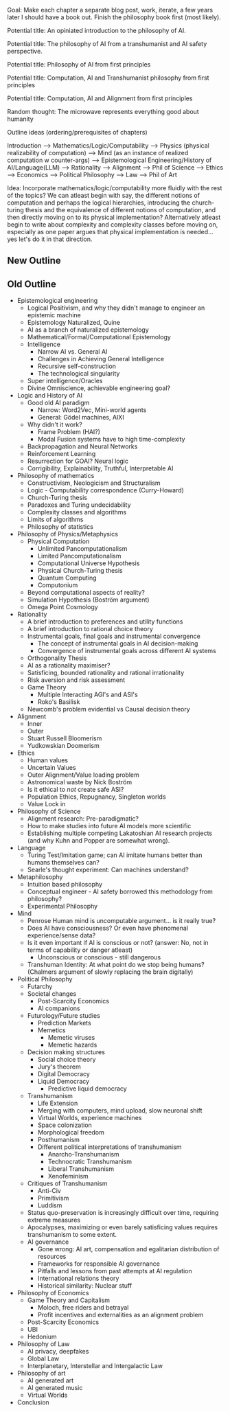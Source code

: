 Goal: Make each chapter a separate blog post, work, iterate, a few years later I should have a book out. Finish the philosophy book first (most likely). 

Potential title: An opiniated introduction to the philosophy of AI.

Potential title: The philosophy of AI from a transhumanist and AI safety perspective.

Potential title: Philosophy of AI from first principles

Potential title: Computation, AI and Transhumanist philosophy from first principles

Potential title: Computation, AI and Alignment from first principles

Random thought: The microwave represents everything good about humanity

Outline ideas (ordering/prerequisites of chapters)

Introduction --> Mathematics/Logic/Computability --> Physics (physical realizability of computation) --> Mind (as an instance of realized computation w counter-args) --> Epistemological Engineering/History of AI/Language(LLM) --> Rationality --> Alignment --> Phil of Science --> Ethics --> Economics --> Political Philosophy --> Law --> Phil of Art


Idea: Incorporate mathematics/logic/computability more fluidly with the rest of the topics? We can atleast begin with say, the different notions of computation and perhaps the logical hierarchies, introducing the church-turing thesis and the equivalence of different notions of computation, and then directly moving on to its physical implementation? Alternatively atleast begin to write about complexity and complexity classes before moving on, especially as one paper argues that physical implementation is needed... yes let's do it in that direction.


## New Outline









## Old Outline
- Epistemological engineering
	- Logical Positivism, and why they didn't manage to engineer an epistemic machine 
	- Epistemology Naturalized, Quine
	- AI as a branch of naturalized epistemology
	- Mathematical/Formal/Computational Epistemology
	- Intelligence
		- Narrow AI vs. General AI
		- Challenges in Achieving General Intelligence
		- Recursive self-construction
		- The technological singularity
	- Super intelligence/Oracles
	- Divine Omniscience, achievable engineering goal?
- Logic and History of AI
	- Good old AI paradigm
		- Narrow: Word2Vec, Mini-world agents
		- General: Gödel machines, AIXI
	- Why didn't it work?
		- Frame Problem (HAI?)
		- Modal Fusion systems have to high time-complexity
	- Backpropagation and Neural Networks
	- Reinforcement Learning
	- Resurrection for GOAI? Neural logic
	- Corrigibility, Explainability, Truthful, Interpretable AI
- Philosophy of mathematics
	- Constructivism, Neologicism and Structuralism
	- Logic - Computability correspondence (Curry-Howard)
	- Church-Turing thesis
	- Paradoxes and Turing undecidability
	- Complexity classes and algorithms
	- Limits of algorithms
	- Philosophy of statistics
- Philosophy of Physics/Metaphysics
	- Physical Computation
		- Unlimited Pancomputationalism
		- Limited Pancomputationalism
		- Computational Universe Hypothesis
		- Physical Church-Turing thesis
		- Quantum Computing
		- Computonium
	- Beyond computational aspects of reality?
	- Simulation Hypothesis (Boström argument)
	- Omega Point Cosmology
- Rationality
	- A brief introduction to preferences and utility functions
	- A brief introduction to rational choice theory
	- Instrumental goals, final goals and instrumental convergence
		- The concept of instrumental goals in AI decision-making 
		- Convergence of instrumental goals across different AI systems
	- Orthogonality Thesis
	- AI as a rationality maximiser?
	- Satisficing, bounded rationality and rational irrationality
	- Risk aversion and risk assessment
	- Game Theory
		- Multiple Interacting AGI's and ASI's  
		- Roko's Basilisk
	- Newcomb's problem evidential vs Causal decision theory
- Alignment
	- Inner
	- Outer
	- Stuart Russell Bloomerism
	- Yudkowskian Doomerism
- Ethics
	- Human values
	- Uncertain Values
	- Outer Alignment/Value loading problem
	- Astronomical waste by Nick Boström
	- Is it ethical to *not* create safe ASI?
	- Population Ethics, Repugnancy, Singleton worlds
	- Value Lock in
- Philosophy of Science
	- Alignment research: Pre-paradigmatic?
	- How to make studies into future AI models more scientific
	- Establishing multiple competing Lakatoshian AI research projects (and why Kuhn and Popper are somewhat wrong).
- Language
	- Turing Test/Imitation game; can AI imitate humans better than humans themselves can?
	- Searle's thought experiment: Can machines understand?
- Metaphilosophy
	- Intuition based philosophy
	- Conceptual engineer - AI safety borrowed this methodology from philosophy?
	- Experimental Philosophy
- Mind
	- Penrose Human mind is uncomputable argument... is it really true?
	- Does AI have consciousness? Or even have phenomenal experience/sense data?
	- Is it even important if AI is conscious or not? (answer: No, not in terms of capability or danger atleast)
		- Unconscious or conscious - still dangerous
	- Transhuman Identity: At what point do we stop being humans? (Chalmers argument of slowly replacing the brain digitally)
- Political Philosophy
	- Futarchy
	- Societal changes
		- Post-Scarcity Economics
		- AI companions
	- Futurology/Future studies
		- Prediction Markets
		- Memetics
			- Memetic viruses
			- Memetic hazards
	- Decision making structures
		- Social choice theory
		- Jury's theorem
		- Digital Democracy
		- Liquid Democracy
			- Predictive liquid democracy
	- Transhumanism
		- Life Extension
		- Merging with computers, mind upload, slow neuronal shift
		- Virtual Worlds, experience machines
		- Space colonization
		- Morphological freedom
		- Posthumanism
		- Different political interpretations of transhumanism
			- Anarcho-Transhumanism
			- Technocratic Transhumanism
			- Liberal Transhumanism
			- Xenofeminism
	- Critiques of Transhumanism
		- Anti-Civ
		- Primitivism
		- Luddism
	- Status quo-preservation is increasingly difficult over time, requiring extreme measures
	- Apocalypses, maximizing or even barely satisficing values requires transhumanism to some extent.
	- AI governance
		- Gone wrong: AI art, compensation and egalitarian distribution of resources
		- Frameworks for responsible AI governance
		- Pitfalls and lessons from past attempts at AI regulation 
		- International relations theory
		- Historical similarity: Nuclear stuff
- Philosophy of Economics 
	 - Game Theory and Capitalism
		- Moloch, free riders and betrayal
		- Profit incentives and externalities as an alignment problem
	- Post-Scarcity Economics
	- UBI
	- Hedonium
- Philosophy of Law
	- AI privacy, deepfakes
	- Global Law
	- Interplanetary, Interstellar and Intergalactic Law
- Philosophy of art
	- AI generated art
	- AI generated music
	- Virtual Worlds
- Conclusion




